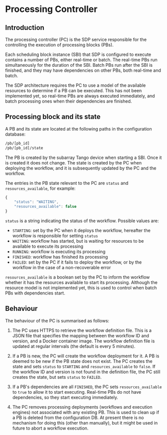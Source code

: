 # Processing Controller

## Introduction

The processing controller (PC) is the SDP service responsible for the
controlling the execution of processing blocks (PBs).

Each scheduling block instance (SBI) that SDP is configured to execute
contains a number of PBs, either real-time or batch. The real-time PBs run
simultaneously for the duration of the SBI. Batch PBs run after the SBI is
finished, and they may have dependencies on other PBs, both real-time and
batch.

The SDP architecture requires the PC to use a model of the available resources
to determine if a PB can be executed. This has not been implemented yet, so
real-time PBs are always executed immediately, and batch processing ones when
their dependencies are finished.

## Processing block and its state

A PB and its state are located at the following paths in the configuration
database:
```bash
/pb/[pb_id]
/pb/[pb_id]/state
```
The PB is created by the subarray Tango device when starting a SBI. Once it
is created it does not change. The state is created by the PC when deploying
the workflow, and it is subsequently updated by the PC and the workflow.

The entries in the PB state relevant to the PC are `status` and
`resources_available`, for example:
```javascript
{
    "status": "WAITING",
    "resources_available": false
}
```
`status` is a string indicating the status of the workflow. Possible values
are:
* `STARTING`: set by the PC when it deploys the workflow, hereafter the
  workflow is responsible for setting `status`
* `WAITING`: workflow has started, but is waiting for resources to be
  available to execute its processing
* `RUNNING`: workflow is executing its processing
* `FINISHED`: workflow has finished its processing
* `FAILED`: set by the PC if it fails to deploy the workflow, or by the
  workflow in the case of a non-recoverable error

`resources_available` is a boolean set by the PC to inform the workflow
whether it has the resources available to start its processing. Although the
resource model is not implemented yet, this is used to control when batch PBs
with dependencies start.

## Behaviour

The behaviour of the PC is summarised as follows:

1. The PC uses HTTPS to retrieve the workflow definition file. This is a JSON
   file that specifies the mapping between the workflow ID and version, and a
   Docker container image. The workflow definition file is updated at regular
   intervals (the default is every 5 minutes).

2. If a PB is new, the PC will create the workflow deployment for it. A PB is
   deemed to be new if the PB state does not exist. The PC creates the state
   and sets `status` to `STARTING` and `resources_available` to `false`. If
   the workflow ID and version is not found in the definition file, the PC
   still creates the state, but sets `status` to `FAILED`.

3. If a PB's dependencies are all `FINISHED`, the PC sets
   `resources_available` to `true` to allow it to start executing. Real-time
   PBs do not have dependencies, so they start executing immediately.

4. The PC removes processing deployments (workflows and execution engines) not
   associated with any existing PB. This is used to clean up if a PB is
   deleted from the configuration DB. At present there is no mechanism for
   doing this (other than manually), but it might be used in future to abort
   a workflow execution.
